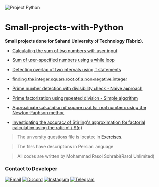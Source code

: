 ![Project Python](https://github.com/RasoulUnlimited/Small-projects-with-python/assets/62307687/6dbbbe36-2a67-4008-b188-5498854400ec)

# Small-projects-with-Python

**Small projects done for Sahand University of Technology (Tabriz).**

- [Calculating the sum of two numbers with user input](https://github.com/RasoulUnlimited/Small-projects-with-python/blob/main/Part1.py)
 
- [Sum of user-specified numbers using a while loop](https://github.com/RasoulUnlimited/Small-projects-with-python/blob/main/Part2.py)
 
- [Detecting overlap of two intervals using if statements](https://github.com/RasoulUnlimited/Small-projects-with-python/blob/main/Part3.py)
 
- [finding the integer square root of a non-negative integer](https://github.com/RasoulUnlimited/Small-projects-with-python/blob/main/Part4.py)

- [Prime number detection with divisibility check - Naive approach](https://github.com/RasoulUnlimited/Small-projects-with-python/blob/main/Part5.py)

- [Prime factorization using repeated division - Simple algorithm](https://github.com/RasoulUnlimited/Small-projects-with-python/blob/main/Part6.py)
 
- [Approximate calculation of square root for real numbers using the Newton-Raphson method](https://github.com/RasoulUnlimited/Small-projects-with-python/blob/main/Part7.py)
 
- [Investigating the accuracy of Stirling's approximation for factorial calculation using the ratio n! / S(n)](https://github.com/RasoulUnlimited/Small-projects-with-python/blob/main/Part8.py)

> The university questions file is located in [Exercises](https://github.com/RasoulUnlimited/Small-projects-with-python/blob/main/Exercises.pdf).

> The files have descriptions in Persian language

> All codes are written by Mohammad Rasol Sohrabi(Rasol Unlimited)

### Contact to Developer
[![Email](https://img.shields.io/badge/Email-Rasoul.Unlimited@gmail.com-blue?logo=Gmail&logoColor=EA4335)](mailto:Rasoul.unlimited@gmail.com)
[![Discord](https://img.shields.io/badge/Discord-RasoulUnlimited-blue?logo=Discord&logoColor=5865F2)](https://www.discord.com/users/727228555959992463)
[![Instagram](https://img.shields.io/badge/Instagram-Rasoul.Unlimited-blue?logo=instagram)](https://instagram.com/Rasoul.Unlimited/)
[![Telegram](https://img.shields.io/badge/Telegram-RasoulUnlimited-blue?logo=Telegram)](https://t.me/RasoulUnlimited)
